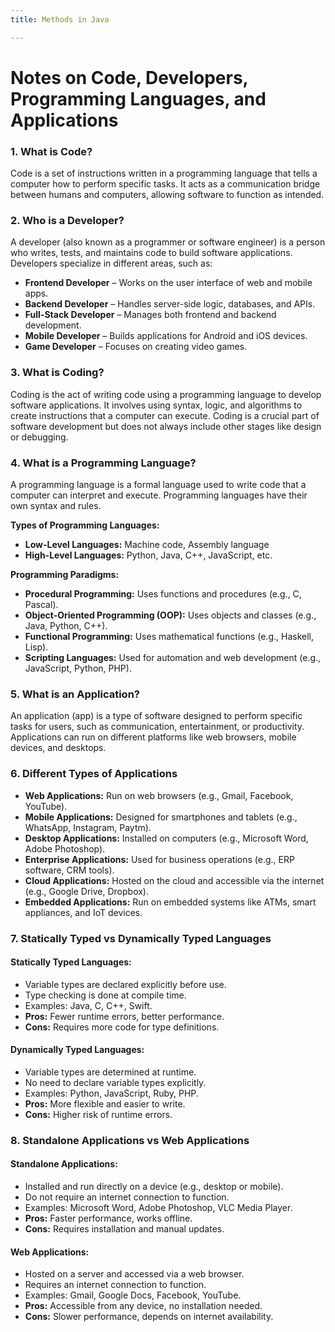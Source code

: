 ```yaml
---
title: Methods in Java

---
```



# **Notes on Code, Developers, Programming Languages, and Applications**  

### **1. What is Code?**  
Code is a set of instructions written in a programming language that tells a computer how to perform specific tasks. It acts as a communication bridge between humans and computers, allowing software to function as intended.  

### **2. Who is a Developer?**  
A developer (also known as a programmer or software engineer) is a person who writes, tests, and maintains code to build software applications. Developers specialize in different areas, such as:  
- **Frontend Developer** – Works on the user interface of web and mobile apps.  
- **Backend Developer** – Handles server-side logic, databases, and APIs.  
- **Full-Stack Developer** – Manages both frontend and backend development.  
- **Mobile Developer** – Builds applications for Android and iOS devices.  
- **Game Developer** – Focuses on creating video games.  

### **3. What is Coding?**  
Coding is the act of writing code using a programming language to develop software applications. It involves using syntax, logic, and algorithms to create instructions that a computer can execute. Coding is a crucial part of software development but does not always include other stages like design or debugging.  

### **4. What is a Programming Language?**  
A programming language is a formal language used to write code that a computer can interpret and execute. Programming languages have their own syntax and rules.  

**Types of Programming Languages:**  
- **Low-Level Languages:** Machine code, Assembly language  
- **High-Level Languages:** Python, Java, C++, JavaScript, etc.  

**Programming Paradigms:**  
- **Procedural Programming:** Uses functions and procedures (e.g., C, Pascal).  
- **Object-Oriented Programming (OOP):** Uses objects and classes (e.g., Java, Python, C++).  
- **Functional Programming:** Uses mathematical functions (e.g., Haskell, Lisp).  
- **Scripting Languages:** Used for automation and web development (e.g., JavaScript, Python, PHP).  

### **5. What is an Application?**  
An application (app) is a type of software designed to perform specific tasks for users, such as communication, entertainment, or productivity. Applications can run on different platforms like web browsers, mobile devices, and desktops.  

### **6. Different Types of Applications**  
- **Web Applications:** Run on web browsers (e.g., Gmail, Facebook, YouTube).  
- **Mobile Applications:** Designed for smartphones and tablets (e.g., WhatsApp, Instagram, Paytm).  
- **Desktop Applications:** Installed on computers (e.g., Microsoft Word, Adobe Photoshop).  
- **Enterprise Applications:** Used for business operations (e.g., ERP software, CRM tools).  
- **Cloud Applications:** Hosted on the cloud and accessible via the internet (e.g., Google Drive, Dropbox).  
- **Embedded Applications:** Run on embedded systems like ATMs, smart appliances, and IoT devices.  

### **7. Statically Typed vs Dynamically Typed Languages**  
#### **Statically Typed Languages:**  
- Variable types are declared explicitly before use.  
- Type checking is done at compile time.  
- Examples: Java, C, C++, Swift.  
- **Pros:** Fewer runtime errors, better performance.  
- **Cons:** Requires more code for type definitions.  

#### **Dynamically Typed Languages:**  
- Variable types are determined at runtime.  
- No need to declare variable types explicitly.  
- Examples: Python, JavaScript, Ruby, PHP.  
- **Pros:** More flexible and easier to write.  
- **Cons:** Higher risk of runtime errors.  

### **8. Standalone Applications vs Web Applications**  
#### **Standalone Applications:**  
- Installed and run directly on a device (e.g., desktop or mobile).  
- Do not require an internet connection to function.  
- Examples: Microsoft Word, Adobe Photoshop, VLC Media Player.  
- **Pros:** Faster performance, works offline.  
- **Cons:** Requires installation and manual updates.  

#### **Web Applications:**  
- Hosted on a server and accessed via a web browser.  
- Requires an internet connection to function.  
- Examples: Gmail, Google Docs, Facebook, YouTube.  
- **Pros:** Accessible from any device, no installation needed.  
- **Cons:** Slower performance, depends on internet availability.  

